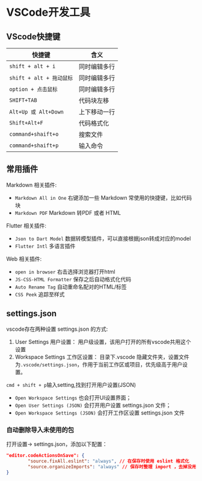 # VSCode开发工具

## VScode快捷键
快捷键 | 含义
------- | -------
`shift + alt + i` | 同时编辑多行
`shift + alt + 拖动鼠标` | 同时编辑多行
`option + 点击鼠标` | 同时编辑多行
`SHIFT+TAB `  |   代码块左移
`Alt+Up 或 Alt+Down`    |   上下移动一行
`Shift+Alt+F`   |   代码格式化
`command+shaift+o`   |   搜索文件
`command+shaift+p`   |   输入命令


## 常用插件
Markdown 相关插件: 
* `Markdown All in One`  右键添加一些 Markdown 常使用的快捷键，比如代码块
* `Markdown PDF`  Markdown 转PDF 或者 HTML

Flutter 相关插件:
* `Json to Dart Model` 数据转模型插件，可以直接根据json转成对应的model
* `Flutter Intl` 多语言插件

Web 相关插件:
* `open in browser` 右击选择浏览器打开html
* `JS-CSS-HTML Formatter` 保存之后自动格式化代码
* `Auto Rename Tag` 自动重命名配对的HTML/标签
* `CSS Peek` 追踪至样式

## settings.json
vscode存在两种设置 settings.json 的方式:
1. User Settings 用户设置： 用户级设置，该用户打开的所有vscode共用这个设置
2. Workspace Settings 工作区设置： 目录下.vscode 隐藏文件夹，设置文件为`.vscode/settings.json`，作用于当前工作区或项目，优先级高于用户设置。

`cmd + shift + p`输入setting,找到打开用户设置(JSON)
* `Open Workspace Settings` 也会打开UI设置界面；
* `Open User Settings (JSON)` 会打开用户设置 settings.json 文件；
* `Open Workspace Settings (JSON)` 会打开工作区设置 settings.json 文件

### 自动删除导入未使用的包
打开设置-> settings.json，添加以下配置：
```json
"editor.codeActionsOnSave": {
        "source.fixAll.eslint": "always", // 在保存时使用 eslint 格式化
        "source.organizeImports": "always" // 保存时整理 import ，去掉没用的导包
}
```